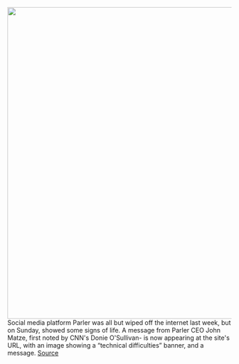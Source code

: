 <img src='https://cdn.vox-cdn.com/thumbor/fGtFcqrTfXXtYC_mGGQjOLSpdAs=/0x0:4000x2156/1200x800/filters:focal(305x707:945x1347)/cdn.vox-cdn.com/uploads/chorus_image/image/68682224/1230527974.0.jpg' width='700px' /><br/>
Social media platform Parler was all but wiped off the internet last week, but on Sunday, showed some signs of life. A message from Parler CEO John Matze, first noted by CNN's Donie O'Sullivan- is now appearing at the site's URL, with an image showing a “technical difficulties” banner, and a message.
<a href='https://www.theverge.com/2021/1/17/22236178/parler-resurfaces-sunday-app-banned'> Source <a/>